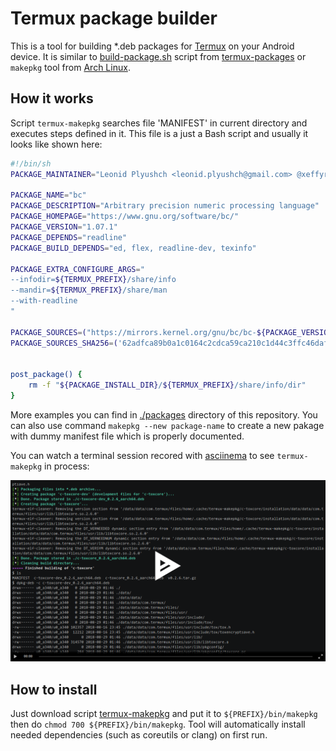 # Termux package builder

This is a tool for building \*.deb packages for [Termux](https://termux.com) on your
Android device. It is similar to [build-package.sh](https://github.com/xeffyr/termux-packages/blob/master/build-package.sh)
script from [termux-packages](https://github.com/termux/termux-packages) or `makepkg`
tool from [Arch Linux](https://www.archlinux.org/).

## How it works

Script `termux-makepkg` searches file 'MANIFEST' in current directory and executes steps
defined in it. This file is a just a Bash script and usually it looks like shown here:
``` .bash
#!/bin/sh
PACKAGE_MAINTAINER="Leonid Plyushch <leonid.plyushch@gmail.com> @xeffyr"

PACKAGE_NAME="bc"
PACKAGE_DESCRIPTION="Arbitrary precision numeric processing language"
PACKAGE_HOMEPAGE="https://www.gnu.org/software/bc/"
PACKAGE_VERSION="1.07.1"
PACKAGE_DEPENDS="readline"
PACKAGE_BUILD_DEPENDS="ed, flex, readline-dev, texinfo"

PACKAGE_EXTRA_CONFIGURE_ARGS="
--infodir=${TERMUX_PREFIX}/share/info
--mandir=${TERMUX_PREFIX}/share/man
--with-readline
"

PACKAGE_SOURCES=("https://mirrors.kernel.org/gnu/bc/bc-${PACKAGE_VERSION}.tar.gz")
PACKAGE_SOURCES_SHA256=('62adfca89b0a1c0164c2cdca59ca210c1d44c3ffc46daf9931cf4942664cb02a')


post_package() {
    rm -f "${PACKAGE_INSTALL_DIR}/${TERMUX_PREFIX}/share/info/dir"
}
```

More examples you can find in [./packages](./packages) directory of this repository. You can also use
command `makepkg --new package-name` to create a new pakage with dummy manifest file which is properly
documented.

You can watch a terminal session recored with [asciinema](https://asciinema.org) to see `termux-makepkg`
in process:

[![asciicast](./asciicast_screen.png)](https://asciinema.org/a/junTIVEZ1Izc6BoghR5fFZWYE)

## How to install

Just download script [termux-makepkg](https://github.com/xeffyr/termux-makepkg/blob/master/termux-makepkg)
and put it to `${PREFIX}/bin/makepkg` then do `chmod 700 ${PREFIX}/bin/makepkg`. Tool will automatically
install needed dependencies (such as coreutils or clang) on first run.
